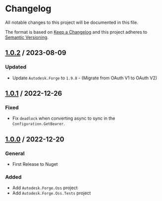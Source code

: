 # Changelog
All notable changes to this project will be documented in this file.

The format is based on [Keep a Changelog](http://keepachangelog.com/en/1.0.0/)
and this project adheres to [Semantic Versioning](http://semver.org/spec/v2.0.0.html).

## [1.0.2] / 2023-08-09
### Updated
- Update `Autodesk.Forge` to `1.9.8` - (Migrate from OAuth V1 to OAuth V2)

## [1.0.1] / 2022-12-26
### Fixed
- Fix `deadlock` when converting async to sync in the `Configuration.GetBearer`.

## [1.0.0] / 2022-12-20
### General
- First Release to Nuget
### Added
- Add `Autodesk.Forge.Oss` project
- Add `Autodesk.Forge.Oss.Tests` project

[vNext]: ../../compare/1.0.0...HEAD
[1.0.2]: ../../compare/1.0.1...1.0.2
[1.0.1]: ../../compare/1.0.0...1.0.1
[1.0.0]: ../../compare/1.0.0